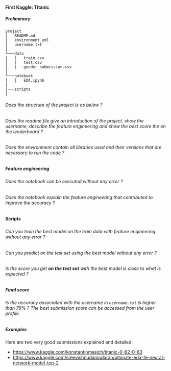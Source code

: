 #### First Kaggle: Titanic

##### Preliminary

```
project
│   README.md
│   environment.yml
│   username.txt
│
└───data
│   │   train.csv
│   |   test.csv
|   |   gender_submission.csv
│
└───notebook
│   │   EDA.ipynb
|
|───scripts
│

```

###### Does the structure of the project is as below ?

###### Does the readme file give an introduction of the project, show the username, describe the feature engineering and show the best score the on the leaderboard ?

###### Does the environment contain all libraries used and their versions that are necessary to run the code ?

##### Feature engineering

###### Does the notebook can be executed without any arror ?

###### Does the notebook explain the feature engineering that contributed to improve the accuracy ?

##### Scripts

###### Can you train the best model on the train data with feature engineering without any error ?

###### Can you predict on the test set using the best model without any error ?

###### Is the score you get **on the test set** with the best model is close to what is expected ?

##### Final score

###### Is the accuracy associated with the username in `username.txt` is higher than 79% ? The best submission score can be accessed from the user profile.

##### Examples

Here are two very good submissions explained and detailed:

- https://www.kaggle.com/konstantinmasich/titanic-0-82-0-83
- https://www.kaggle.com/sreevishnudamodaran/ultimate-eda-fe-neural-network-model-top-2

